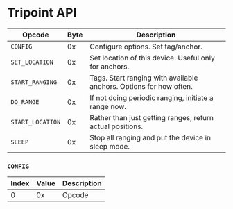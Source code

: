 Tripoint API
============


| Opcode           | Byte | Description                        |
| ------           | ---- | -----------                        |
| `CONFIG`         | 0x   | Configure options. Set tag/anchor. |
| `SET_LOCATION`   | 0x   | Set location of this device. Useful only for anchors. |
| `START_RANGING`  | 0x   | Tags. Start ranging with available anchors. Options for how often. |
| `DO_RANGE`       | 0x   | If not doing periodic ranging, initiate a range now. |
| `START_LOCATION` | 0x   | Rather than just getting ranges, return actual positions. |
| `SLEEP`          | 0x   | Stop all ranging and put the device in sleep mode. |




### `CONFIG`

| Index | Value | Description |
| ----- | ----- | ----------- |
| 0     | 0x    | Opcode      |




